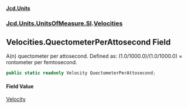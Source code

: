 #### [Jcd.Units](index.md 'index')
### [Jcd.Units.UnitsOfMeasure.SI](Jcd.Units.UnitsOfMeasure.SI.md 'Jcd.Units.UnitsOfMeasure.SI').[Velocities](Velocities.md 'Jcd.Units.UnitsOfMeasure.SI.Velocities')

## Velocities.QuectometerPerAttosecond Field

A(n) quectometer per attosecond. Defined as: (1.0/1000.0)/(1.0/1000.0) × rontometer per femtosecond.

```csharp
public static readonly Velocity QuectometerPerAttosecond;
```

#### Field Value
[Velocity](Velocity.md 'Jcd.Units.UnitTypes.Velocity')